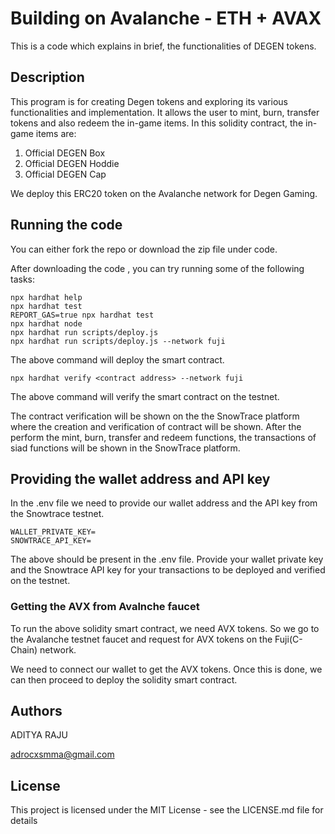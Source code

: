 # Building on Avalanche - ETH + AVAX

This is a code which explains in brief, the functionalities of DEGEN tokens.

## Description

This program is for creating Degen tokens and exploring its various functionalities and implementation. It allows the user to mint, burn, transfer tokens and also redeem the in-game items. In this solidity contract, the in-game items are:
1. Official DEGEN Box
2. Official DEGEN Hoddie
3. Official DEGEN Cap

We deploy this ERC20 token on the Avalanche network for Degen Gaming.

## Running the code

You can either fork the repo or download the zip file under code.

After downloading the code , you can 
try running some of the following tasks:

```shell
npx hardhat help
npx hardhat test
REPORT_GAS=true npx hardhat test
npx hardhat node
npx hardhat run scripts/deploy.js
npx hardhat run scripts/deploy.js --network fuji

```

The above command will deploy the smart contract.

```
npx hardhat verify <contract address> --network fuji
```
The above command will verify the smart contract on the testnet.

The contract verification will be shown on the the SnowTrace platform where the creation and verification of contract will be shown.
After the perform the mint, burn, transfer and redeem functions, the transactions of siad functions will be shown in the SnowTrace platform. 

## Providing the wallet address and API key

In the .env file we need to provide our wallet address and the API key from the Snowtrace testnet.

```
WALLET_PRIVATE_KEY=
SNOWTRACE_API_KEY=
```
The above should be present in the .env file. Provide your wallet private key and the Snowtrace API key for your transactions to be deployed and verified on the testnet.

### Getting the AVX from Avalnche faucet

To run the above solidity smart contract, we need AVX tokens. So we go to the Avalanche testnet faucet and request for AVX tokens on the Fuji(C-Chain) network.

We need to connect our wallet to get the AVX tokens. Once this is done, we can then proceed to deploy the solidity smart contract.


## Authors

ADITYA RAJU

adrocxsmma@gmail.com


## License

This project is licensed under the MIT License - see the LICENSE.md file for details
